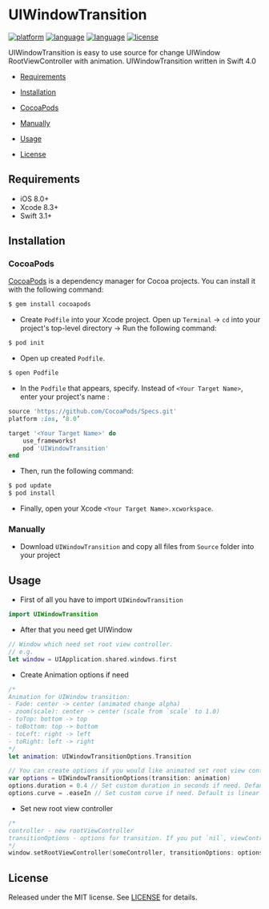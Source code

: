 # UIWindowTransition

[![platform](https://img.shields.io/badge/Platform-iOS%208%2B-blue.svg)]()
[![language](https://img.shields.io/badge/Language-Swift-red.svg)]()
[![language](https://img.shields.io/badge/pod-4.0.0-blue.svg)]()
[![license](https://img.shields.io/badge/license-MIT-lightgray.svg)]()

UIWindowTransition is easy to use source for change UIWindow RootViewController with animation. UIWindowTransition written in Swift 4.0

- [Requirements](#requirements)

- [Installation](#installation)
- [CocoaPods](#CocoaPods)
- [Manually](#Manually)
    
- [Usage](#usage)

- [License](#license)

## Requirements

- iOS 8.0+
- Xcode 8.3+
- Swift 3.1+

## Installation
### CocoaPods

[CocoaPods](http://cocoapods.org) is a dependency manager for Cocoa projects. You can install it with the following command:

```bash
$ gem install cocoapods
```

- Create `Podfile` into your Xcode project. Open up `Terminal` → `cd` into your project's top-level directory → Run the following command:

```bash
$ pod init
```

- Open up created  `Podfile`.

```bash
$ open Podfile
```

- In the `Podfile` that appears, specify. Instead of `<Your Target Name>`, enter your project's name :

```ruby
source 'https://github.com/CocoaPods/Specs.git'
platform :ios, ‘8.0’

target '<Your Target Name>' do
    use_frameworks!
    pod 'UIWindowTransition'
end
```

- Then, run the following command:

```bash
$ pod update
$ pod install
```

- Finally, open your Xcode  `<Your Target Name>.xcworkspace`.

### Manually

- Download `UIWindowTransition` and copy all files from `Source` folder into your project

## Usage

- First of all you have to import `UIWindowTransition`
```swift
import UIWindowTransition
```

- After that you need get UIWindow
```swift
// Window which need set root view controller.
// e.g.
let window = UIApplication.shared.windows.first
```

- Create Animation options if need
```swift
/*
Animation for UIWindow transition:
- Fade: center -> center (animated change alpha)
- zoom(scale): center -> center (scale from `scale` to 1.0)
- toTop: bottom -> top
- toBottom: top -> bottom
- toLeft: right -> left
- toRight: left -> right
*/
let animation: UIWindowTransitionOptions.Transition

// You can create options if you would like animated set root view controller.
var options = UIWindowTransitionOptions(transition: animation)
options.duration = 0.4 // Set custom duration in seconds if need. Default is 0.25s
options.curve = .easeIn // Set custom curve if need. Default is linear
```

- Set new root view controller
```swift
/*
controller - new rootViewController
transitionOptions - options for transition. If you put `nil`, viewController will change without animation
*/
window.setRootViewController(someController, transitionOptions: options)
```

## License
Released under the MIT license. See [LICENSE](https://github.com/YuriFox/YFKeychainAccess/blob/1.0/LICENSE) for details.

